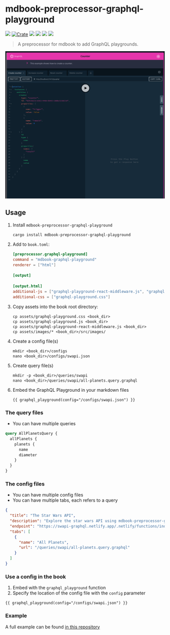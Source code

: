 # mdbook-preprocessor-graphql-playground

[<img src="https://img.shields.io/badge/Docs-mdBook-brightgreen">](https://aschaeffer.github.io/mdbook-preprocessor-graphql-playground/)
[![Crate](https://img.shields.io/crates/v/mdbook-preprocessor-graphql-playground.svg)](https://crates.io/crates/mdbook-preprocessor-graphql-playground)
[<img src="https://img.shields.io/badge/Language-Rust-brightgreen">](https://www.rust-lang.org/)
[<img src="https://img.shields.io/github/workflow/status/aschaeffer/mdbook-preprocessor-graphql-playground/Rust">](https://github.com/aschaeffer/mdbook-preprocessor-graphql-playground/actions?query=workflow%3ARust)
[<img src="https://img.shields.io/github/last-commit/aschaeffer/mdbook-preprocessor-graphql-playground">]()
[<img src="https://img.shields.io/github/languages/code-size/aschaeffer/mdbook-preprocessor-graphql-playground">]()

> A preprocessor for mdbook to add GraphQL playgrounds.

[![preview](book/src/images/screenshot.png)](book/src/images/screenshot.png)

## Usage

1. Install `mdbook-preprocessor-graphql-playground`
    ```shell
    cargo install mdbook-preprocessor-graphql-playground
    ```
2. Add to `book.toml`:
    ```toml
    [preprocessor.graphql-playground]
    command = "mdbook-graphql-playground"
    renderer = ["html"]
    
    [output]
    
    [output.html]
    additional-js = ["graphql-playground-react-middleware.js", "graphql-playground.js"]
    additional-css = ["graphql-playground.css"]
    ```
3. Copy assets into the book root directory:
    ```shell
    cp assets/graphql-playground.css <book_dir>
    cp assets/graphql-playground.js <book_dir>
    cp assets/graphql-playground-react-middleware.js <book_dir>
    cp assets/images/* <book_dir>/src/images/
    ```
4. Create a config file(s)
    ```shell
    mkdir <book_dir>/configs
    nano <book_dir>/configs/swapi.json
    ```
5. Create query file(s)
    ```shell
    mkdir -p <book_dir>/queries/swapi
    nano <book_dir>/queries/swapi/all-planets.query.graphql
    ```
6. Embed the GraphQL Playground in your markdown files
    ```
    {{ graphql_playground(config="/configs/swapi.json") }}
    ```

### The query files

* You can have multiple queries

```graphql
query AllPlanetsQuery {
  allPlanets {
    planets {
      name
      diameter
    }
  }
}
```

### The config files

* You can have multiple config files
* You can have multiple tabs, each refers to a query

```json
{
  "title": "The Star Wars API",
  "description": "Explore the star wars API using mdbook-preprocessor-graphql-playground",
  "endpoint": "https://swapi-graphql.netlify.app/.netlify/functions/index",
  "tabs": [
    {
      "name": "All Planets",
      "url": "/queries/swapi/all-planets.query.graphql"
    }
  ]
}
```

### Use a config in the book

1. Embed with the `graphql_playground` function
2. Specify the location of the config file with the `config` parameter

```
{{ graphql_playground(config="/configs/swapi.json") }}
```

### Example

A full example can be found [in this repository](https://github.com/aschaeffer/mdbook-preprocessor-graphql-playground/tree/main/book)

